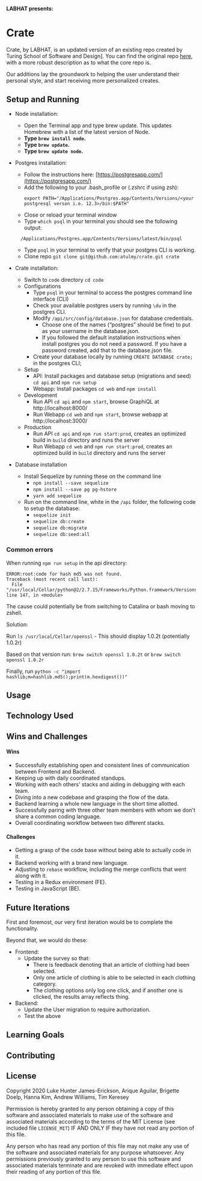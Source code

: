 #### LABHAT presents:
# Crate

Crate, by LABHAT, is an updated version of an existing repo created by Turing School of Software and Design].  You can find the original repo [here](https://github.com/atulmy/crate), with a more robust description as to what the core repo is.

Our additions lay the groundwork to helping the user understand their personal style, and start receiving more personalized creates.

## Setup and Running
- Node installation:
  - Open the Terminal app and type brew update. This updates Homebrew with a list of the latest version of Node.
  - **Type `brew install node`.**
  - **Type `brew update`.**
  - **Type `brew update node`.**

- Postgres installation:
  - Follow the instructions here: [https://postgresapp.com/](https://postgresapp.com/)
  - Add the following to your .bash_profile or (.zshrc if using zsh):
    ```
    export PATH="/Applications/Postgres.app/Contents/Versions/<your postgresql verson i.e. 12.3>/bin:$PATH"
    ```
  - Close or reload your terminal window
  - Type `which psql` in your terminal you should see the following output:
  ```
    /Applications/Postgres.app/Contents/Versions/latest/bin/psql
  ```
  - Type `psql` in your terminal to verify that your postgres CLI is working.
  - Clone repo `git clone git@github.com:atulmy/crate.git crate`

- Crate installation:
  - Switch to `code` directory `cd code`
  - Configurations
    - Type `psql` in your terminal to access the postgres command line interface (CLI)
    - Check your available postgres users by running `\du` in the postgres CLI.
    - Modify `/api/src/config/database.json` for database credentials.
      - Choose one of the names (“postgres” should be fine) to put as your username in the database.json.
      - If you followed the default installation instructions when install postgres you do not need a password. If you have a password created, add that to the database.json file.
    - Create your database locally by running `CREATE DATABASE crate;` in the postgres CLI;
  - Setup
    - API: Install packages and database setup (migrations and seed) `cd api` and `npm run setup`
    - Webapp: Install packages `cd web` and `npm install`
  - Development
    - Run API `cd api` and `npm start`, browse GraphiQL at http://localhost:8000/
    - Run Webapp `cd web` and `npm start`, browse webapp at http://localhost:3000/
  - Production
    - Run API `cd api` and `npm run start:prod`, creates an optimized build in `build` directory and runs the server
    - Run Webapp `cd web` and `npm run start:prod`, creates an optimized build in `build` directory and runs the server

- Database installation
  - Install Sequelize by running these on the command line
    - `npm install --save sequelize`
    - `npm install --save pg pg-hstore`
    - `yarn add sequelize`
  - Run on the command line, white in the `/api` folder, the following code to setup the database:
    - `sequelize init`
    - `sequelize db:create`
    - `sequelize db:migrate`
    - `sequelize db:seed:all`

### Common errors
When running `npm run setup` in the api directory:
```
ERROR:root:code for hash md5 was not found.
Traceback (most recent call last):
  File "/usr/local/Cellar/python@2/2.7.15/Frameworks/Python.framework/Versions/2.7/lib/python2.7/hashlib.py", line 147, in <module>
```

The cause could potentially be from switching to Catalina or bash moving to zshell.

Solution:

Run `ls /usr/local/Cellar/openssl` - This should display 1.0.2t (potentially 1.0.2r)

Based on that version run: `brew switch openssl 1.0.2t` or `brew switch openssl 1.0.2r`

Finally, run `python -c "import hashlib;m=hashlib.md5();print(m.hexdigest())"`

## Usage


## Technology Used

## Wins and Challenges

#### Wins
- Successfully establishing open and consistent lines of communication between Frontend and Backend.
- Keeping up with daily coordinated standups.
- Working with each others' stacks and aiding in debugging with each team.
- Diving into a new codebase and grasping the flow of the data.
- Backend learning a whole new language in the short time allotted.
- Successfully paring with three other team members with whom we don't share a common coding language.
- Overall coordinating workflow between two different stacks.

#### Challenges
- Getting a grasp of the code base without being able to actually code in it.
- Backend working with a brand new language.
- Adjusting to `rebase` workflow, including the merge conflicts that went along with it.
- Testing in a Redux environment (FE).
- Testing in JavaScript (BE).

## Future Iterations
First and foremost, our very first iteration would be to complete the functionality.

Beyond that, we would do these:
  - Frontend:
    - Update the survey so that:
      - There is feedback denoting that an article of clothing had been selected.
      - Only one article of clothing is able to be selected in each clothing category.
      - The clothing options only log one click, and if another one is clicked, the results array reflects thing.
  - Backend:
    - Update the User migration to require authorization.
    - Test the above

## Learning Goals


## Contributing


## License
Copyright 2020 Luke Hunter James-Erickson, Arique Aguilar, Brigette Doelp, Hanna Kim, Andrew Williams, Tim Keresey

Permission is hereby granted to any person obtaining a copy of this software and associated materials to make use of the software and associated materials according to the terms of the MIT License (see included file `LICENSE_MIT`) IF AND ONLY IF they have not read any portion of this file.

Any person who has read any portion of this file may not make any use of the software and associated materials for any purpose whatsoever. Any permissions previously granted to any person to use this software and associated materials terminate and are revoked with immediate effect upon their reading of any portion of this file.
